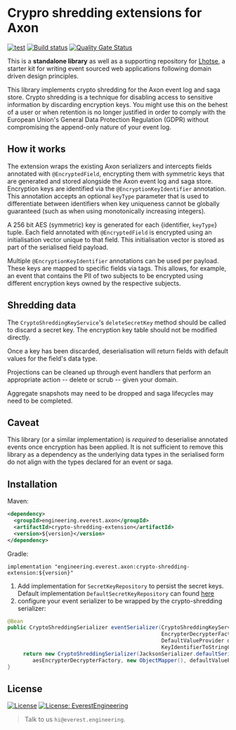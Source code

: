 # Crypro shredding extensions for Axon

[![test](https://maven-badges.herokuapp.com/maven-central/engineering.everest.axon/crypto-shredding-extension/badge.svg)](https://maven-badges.herokuapp.com/maven-central/engineering.everest.axon/crypto-shredding-extension)
[![Build status](https://badge.buildkite.com/a6ee63e1007ea8475194fe1dea40c821d9cd7129a40397365f.svg?branch=main)](https://buildkite.com/everest-engineering/axon-crypto-shredding-extension)
[![Quality Gate Status](https://sonarcloud.io/api/project_badges/measure?project=everest-engineering_axon-crypto-shredding-extension&metric=alert_status)](https://sonarcloud.io/dashboard?id=everest-engineering_axon-crypto-shredding-extension)

This is a **standalone library** as well as a supporting repository
for [Lhotse](https://github.com/everest-engineering/lhotse), a starter kit for writing event sourced web applications
following domain driven design principles.

This library implements crypto shredding for the Axon event log and saga store. Crypto shredding is a technique for
disabling access to sensitive information by discarding encryption keys. You might use this on the behest of a user or
when retention is no longer justified in order to comply with the European Union's General Data Protection Regulation
(GDPR) without compromising the append-only nature of your event log.

## How it works

The extension wraps the existing Axon serializers and intercepts fields annotated with `@EncryptedField`, encrypting
them with symmetric keys that are generated and stored alongside the Axon event log and saga store. Encryption keys
are identified via the `@EncryptionKeyIdentifier` annotation. This annotation accepts an optional `keyType` parameter
that is used to differentiate between identifiers when key uniqueness cannot be globally guaranteed (such as when using
monotonically increasing integers).

A 256 bit AES (symmetric) key is generated for each {identifier, `keyType`} tuple. Each field annotated
with `@EncryptedField` is encrypted using an initialisation vector unique to that field. This initialisation vector is
stored as part of the serialised field payload.

Multiple `@EncryptionKeyIdentifier` annotations can be used per payload. These keys are mapped to specific fields via
tags. This allows, for example, an event that contains the PII of two subjects to be encrypted using different
encryption keys owned by the respective subjects.

## Shredding data

The `CryptoShreddingKeyService`'s `deleteSecretKey` method should be called to discard a secret key. The encryption key
table should not be modified directly.

Once a key has been discarded, deserialisation will return fields with default values for the field's data type.

Projections can be cleaned up through event handlers that perform an appropriate action -- delete or scrub -- given your
domain.

Aggregate snapshots may need to be dropped and saga lifecycles may need to be completed.

## Caveat

This library (or a similar implementation) is *required* to deserialise annotated events once encryption has been
applied. It is not sufficient to remove this library as a dependency as the underlying data types in the serialised form
do not align with the types declared for an event or saga.

## Installation

Maven:

```xml
<dependency>
  <groupId>engineering.everest.axon</groupId>
  <artifactId>crypto-shredding-extension</artifactId>
  <version>${version}</version>
</dependency>
```

Gradle:

```
implementation "engineering.everest.axon:crypto-shredding-extension:${version}"
```
1. Add implementation for `SecretKeyRepository` to persist the secret keys. Default implementation `DefaultSecretKeyRepository` can found [here](https://github.com/everest-engineering/lhotse)
2. configure your event serializer to be wrapped by the crypto-shredding serializer:

```java
@Bean
public CryptoShreddingSerializer eventSerializer(CryptoShreddingKeyService cryptoShreddingKeyService,
                                                 EncrypterDecrypterFactory aesEncrypterDecrypterFactory,
                                                 DefaultValueProvider defaultValueProvider,
                                                 KeyIdentifierToStringConverter keyIdentifierToStringConverter) {
     return new CryptoShreddingSerializer(JacksonSerializer.defaultSerializer(), cryptoShreddingKeyService,
        aesEncrypterDecrypterFactory, new ObjectMapper(), defaultValueProvider, keyIdentifierToStringConverter);
}
```


## License

[![License](https://img.shields.io/badge/License-Apache%202.0-blue.svg)](https://opensource.org/licenses/Apache-2.0)
[![License: EverestEngineering](https://img.shields.io/badge/Copyright%20%C2%A9-EVERESTENGINEERING-blue)](https://everest.engineering)

> Talk to us `hi@everest.engineering`.

